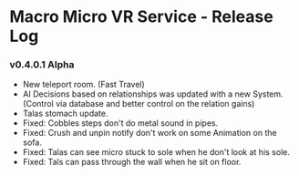 # Macro Micro VR Service - Release Log
###  v0.4.0.1 Alpha

- New teleport room. (Fast Travel)
- AI Decisions based on relationships was updated with a new System. (Control via database and better control on the relation gains)
- Talas stomach update.
- Fixed: Cobbles steps don't do metal sound in pipes.
- Fixed: Crush and unpin notify don't work on some Animation on the sofa.
- Fixed: Talas can see micro stuck to sole when he don't look at his sole.
- Fixed: Tals can pass through the wall when he sit on floor.
